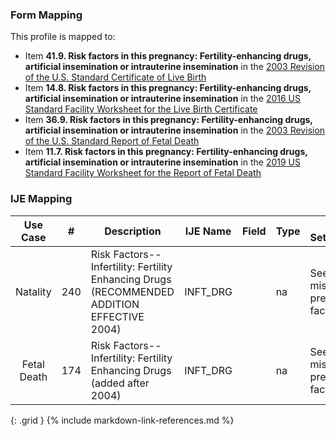 ### Form Mapping
This profile is mapped to:
 * Item **41.9. Risk factors in this pregnancy: Fertility-enhancing drugs, artificial insemination or intrauterine insemination** in the [2003 Revision of the U.S. Standard Certificate of Live Birth](https://www.cdc.gov/nchs/data/dvs/birth11-03final-ACC.pdf)
 * Item **14.8. Risk factors in this pregnancy: Fertility-enhancing drugs, artificial insemination or intrauterine insemination** in the [2016 US Standard Facility Worksheet for the Live Birth Certificate](https://www.cdc.gov/nchs/data/dvs/facility-worksheet-2016-508.pdf)
 * Item **36.9. Risk factors in this pregnancy: Fertility-enhancing drugs, artificial insemination or intrauterine insemination** in the [2003 Revision of the U.S. Standard Report of Fetal Death](https://www.cdc.gov/nchs/data/dvs/FDEATH11-03finalACC.pdf)
 * Item **11.7. Risk factors in this pregnancy: Fertility-enhancing drugs, artificial insemination or intrauterine insemination** in the [2019 US Standard Facility Worksheet for the Report of Fetal Death](https://www.cdc.gov/nchs/data/dvs/fetal-death-facility-worksheet-2019-508.pdf)

### IJE Mapping

| **Use Case** |  **#**   |  **Description**  | **IJE Name**  |  **Field**  |  **Type**  | **Value Set/Comments**  |
| :---------: | --------------- | ------------ | ------------- | ---------- | ---------- | -------------- |
| Natality | 240 | Risk Factors--Infertility: Fertility Enhancing Drugs  (RECOMMENDED ADDITION EFFECTIVE 2004) | INFT_DRG |  |na |See [Note on missing pregnancy risk factors data] |
| Fetal Death | 174 | Risk Factors--Infertility: Fertility Enhancing Drugs (added after 2004) | INFT_DRG |  |na |See [Note on missing pregnancy risk factors data] |
{: .grid }
{% include markdown-link-references.md %}
